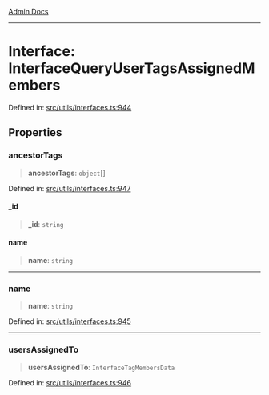 [Admin Docs](/)

***

# Interface: InterfaceQueryUserTagsAssignedMembers

Defined in: [src/utils/interfaces.ts:944](https://github.com/PalisadoesFoundation/talawa-admin/blob/main/src/utils/interfaces.ts#L944)

## Properties

### ancestorTags

> **ancestorTags**: `object`[]

Defined in: [src/utils/interfaces.ts:947](https://github.com/PalisadoesFoundation/talawa-admin/blob/main/src/utils/interfaces.ts#L947)

#### \_id

> **\_id**: `string`

#### name

> **name**: `string`

***

### name

> **name**: `string`

Defined in: [src/utils/interfaces.ts:945](https://github.com/PalisadoesFoundation/talawa-admin/blob/main/src/utils/interfaces.ts#L945)

***

### usersAssignedTo

> **usersAssignedTo**: `InterfaceTagMembersData`

Defined in: [src/utils/interfaces.ts:946](https://github.com/PalisadoesFoundation/talawa-admin/blob/main/src/utils/interfaces.ts#L946)
